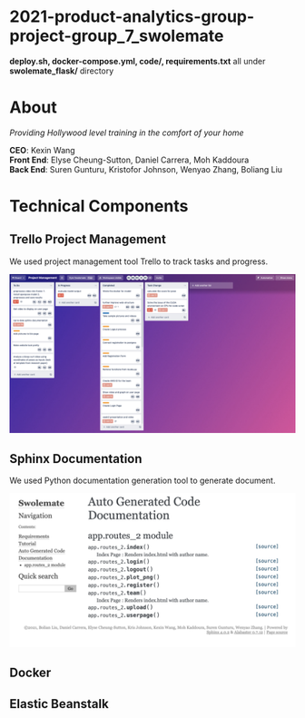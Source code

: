 # 2021-product-analytics-group-project-group_7_swolemate
__deploy.sh, docker-compose.yml, code/, requirements.txt__ all under __swolemate_flask/__ directory


# About

*Providing Hollywood level training in the comfort of your home*

**CEO**: Kexin Wang <br>
**Front End**:  Elyse Cheung-Sutton, Daniel Carrera, Moh Kaddoura <br>
**Back End**: Suren Gunturu, Kristofor Johnson, Wenyao Zhang, Boliang Liu


# Technical Components


## Trello Project Management

We used project management tool Trello to track tasks and progress.

<img src = './readme/trello.png'>

## Sphinx Documentation

We used Python documentation generation tool to generate document.

<img src = './readme/sphinx.png'>

## Docker


## Elastic Beanstalk
